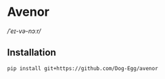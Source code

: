 # Avenor

*/ˈeɪ-və-nɔːr/*

## Installation

```sh
pip install git+https://github.com/Dog-Egg/avenor
```
